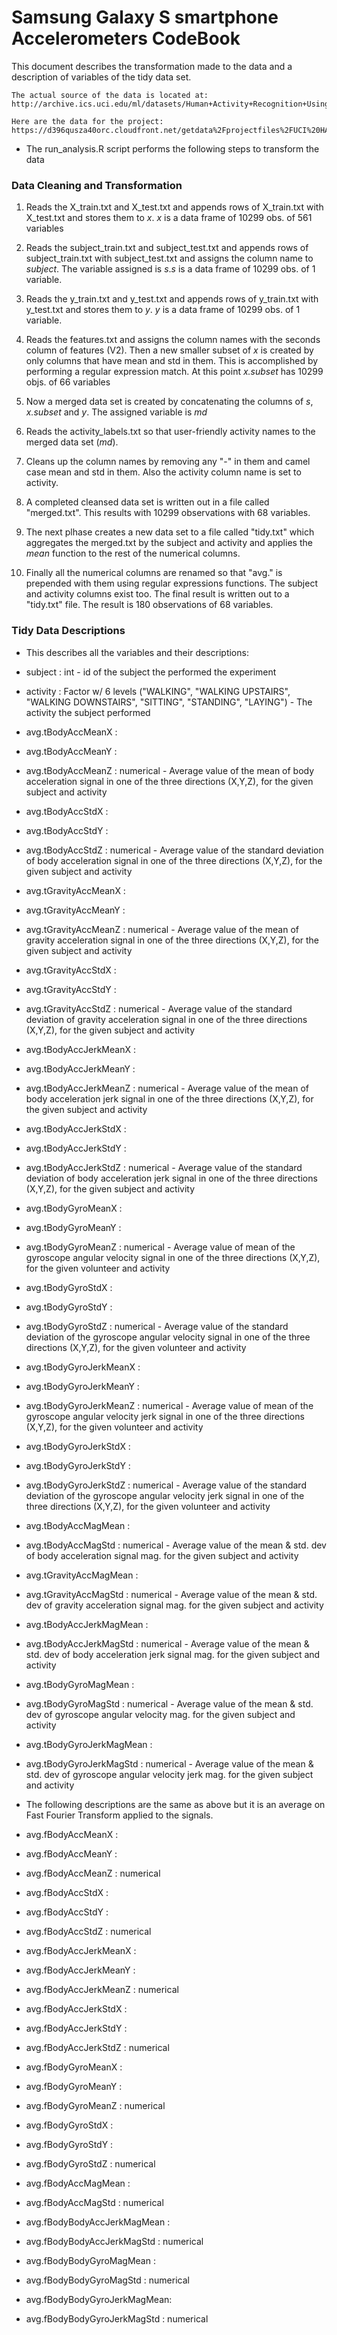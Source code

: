 Samsung Galaxy S smartphone Accelerometers CodeBook
========================================================
This document describes the transformation made to the data and a description of variables of the tidy data set.

```
The actual source of the data is located at:
http://archive.ics.uci.edu/ml/datasets/Human+Activity+Recognition+Using+Smartphones 

```
```
Here are the data for the project: 
https://d396qusza40orc.cloudfront.net/getdata%2Fprojectfiles%2FUCI%20HAR%20Dataset.zip 

```
* The run_analysis.R script performs the following steps to transform the data
### Data Cleaning and Transformation
1. Reads the X_train.txt and X_test.txt and appends rows of X_train.txt with X_test.txt and stores them to *x*. *x* is a data frame of 10299 obs. of 561 variables

2. Reads the subject_train.txt and subject_test.txt and appends rows of subject_train.txt with subject_test.txt and assigns the column name to *subject*. The variable assigned is *s*.*s* is a data frame of 10299 obs. of 1 variable.

3. Reads the y_train.txt and y_test.txt and appends rows of y_train.txt with y_test.txt and stores them to *y*. *y* is a data frame of 10299 obs. of 1 variable.

4. Reads the features.txt and assigns the column names with the seconds column of features (V2). Then a new smaller subset of *x* is created by only columns that have mean and std in them. This is accomplished by performing a regular expression match. At this point *x.subset* has 10299 objs. of 66 variables

5. Now a merged data set is created by concatenating the columns of *s*, *x.subset* and *y*. The assigned variable is *md*

6. Reads the activity_labels.txt so that user-friendly activity names to the merged data set (*md*).

7. Cleans up the column names by removing any "-" in them and camel case mean and std in them. Also the activity column name is set to activity.

8. A completed cleansed data set is written out in a file called "merged.txt". This results with 10299 observations with 68 variables.

9. The next plhase creates a new data set to a file called "tidy.txt" which aggregates the merged.txt by the subject and activity and applies the *mean* function to the rest of the numerical columns.

10. Finally all the numerical columns are renamed so that "avg." is prepended with them using regular expressions functions. The subject and activity columns exist too. The final result is written out to a "tidy.txt" file. The result is 180 observations of 68 variables.

### Tidy Data Descriptions
* This describes all the variables and their descriptions:

 * subject                     : int - id of the subject the performed the experiment
 * activity                    : Factor w/ 6 levels ("WALKING", "WALKING UPSTAIRS", "WALKING DOWNSTAIRS", "SITTING", "STANDING", "LAYING") - The activity the subject performed
 * avg.tBodyAccMeanX           : 
 * avg.tBodyAccMeanY           : 
 * avg.tBodyAccMeanZ           : numerical - Average value of the mean of body acceleration signal in one of the three directions (X,Y,Z), for the given subject and activity

 * avg.tBodyAccStdX            : 
 * avg.tBodyAccStdY            :
 * avg.tBodyAccStdZ            : numerical -  Average value of the standard deviation of body acceleration signal in one of the three directions (X,Y,Z), for the given subject and activity

 * avg.tGravityAccMeanX        : 
 * avg.tGravityAccMeanY        : 
 * avg.tGravityAccMeanZ        : numerical -  Average value of the mean of gravity acceleration signal in one of the three directions (X,Y,Z), for the given subject and activity

 * avg.tGravityAccStdX         : 
 * avg.tGravityAccStdY         : 
 * avg.tGravityAccStdZ         : numerical -  Average value of the standard deviation of gravity acceleration signal in one of the three directions (X,Y,Z), for the given subject and activity

 * avg.tBodyAccJerkMeanX       : 
 * avg.tBodyAccJerkMeanY       : 
 * avg.tBodyAccJerkMeanZ       : numerical - Average value of the mean of body acceleration jerk signal in one of the three directions (X,Y,Z), for the given subject and activity


 * avg.tBodyAccJerkStdX        : 
 * avg.tBodyAccJerkStdY        : 
 * avg.tBodyAccJerkStdZ        : numerical - Average value of the standard deviation of body acceleration jerk signal in one of the three directions (X,Y,Z), for the given subject and activity

 * avg.tBodyGyroMeanX          : 
 * avg.tBodyGyroMeanY          : 
 * avg.tBodyGyroMeanZ          : numerical -   Average value of mean of the gyroscope angular velocity signal in one of the three directions (X,Y,Z), for the given volunteer and activity
 
 * avg.tBodyGyroStdX           : 
 * avg.tBodyGyroStdY           : 
 * avg.tBodyGyroStdZ           : numerical - Average value of the standard deviation of the gyroscope angular velocity signal in one of the three directions (X,Y,Z), for the given volunteer and activity
 
 * avg.tBodyGyroJerkMeanX      : 
 * avg.tBodyGyroJerkMeanY      : 
 * avg.tBodyGyroJerkMeanZ      : numerical - Average value of mean of the gyroscope angular velocity jerk signal in one of the three directions (X,Y,Z), for the given volunteer and activity

 * avg.tBodyGyroJerkStdX       : 
 * avg.tBodyGyroJerkStdY       : 
 * avg.tBodyGyroJerkStdZ       : numerical -  Average value of the standard deviation of the gyroscope angular velocity jerk signal in one of the three directions (X,Y,Z), for the given volunteer and activity

 * avg.tBodyAccMagMean         : 
 * avg.tBodyAccMagStd          : numerical - Average value of the mean & std. dev of body acceleration signal mag. for the given subject and activity
 
 * avg.tGravityAccMagMean      : 
 * avg.tGravityAccMagStd       : numerical - Average value of the mean & std. dev of gravity acceleration signal mag. for the given subject and activity
 
 * avg.tBodyAccJerkMagMean     : 
 * avg.tBodyAccJerkMagStd      : numerical - Average value of the mean & std. dev of body acceleration jerk signal mag. for the given subject and activity
 
 * avg.tBodyGyroMagMean        : 
 * avg.tBodyGyroMagStd         : numerical - Average value of the mean & std. dev of gyroscope angular velocity  mag. for the given subject and activity
 
 * avg.tBodyGyroJerkMagMean    : 
 * avg.tBodyGyroJerkMagStd     : numerical -  Average value of the mean & std. dev of gyroscope angular velocity jerk mag. for the given subject and activity
 
 
 * The following descriptions are the same as above but it is an average on Fast Fourier Transform applied to the signals.
 
 * avg.fBodyAccMeanX           : 
 * avg.fBodyAccMeanY           : 
 * avg.fBodyAccMeanZ           : numerical
 
 * avg.fBodyAccStdX            : 
 * avg.fBodyAccStdY            : 
 * avg.fBodyAccStdZ            : numerical  
 
 * avg.fBodyAccJerkMeanX       : 
 * avg.fBodyAccJerkMeanY       : 
 * avg.fBodyAccJerkMeanZ       : numerical  
 
 * avg.fBodyAccJerkStdX        : 
 * avg.fBodyAccJerkStdY        : 
 * avg.fBodyAccJerkStdZ        : numerical
 
 * avg.fBodyGyroMeanX          : 
 * avg.fBodyGyroMeanY          : 
 * avg.fBodyGyroMeanZ          : numerical
 
 * avg.fBodyGyroStdX           : 
 * avg.fBodyGyroStdY           : 
 * avg.fBodyGyroStdZ           : numerical
 
 * avg.fBodyAccMagMean         : 
 * avg.fBodyAccMagStd          : numerical
 
 * avg.fBodyBodyAccJerkMagMean : 
 * avg.fBodyBodyAccJerkMagStd  : numerical
 
 * avg.fBodyBodyGyroMagMean    : 
 * avg.fBodyBodyGyroMagStd     : numerical
 
 * avg.fBodyBodyGyroJerkMagMean: 
 * avg.fBodyBodyGyroJerkMagStd : numerical
